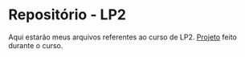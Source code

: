 # Repositório - LP2
Aqui estarão meus arquivos referentes ao curso de LP2. <a href="https://github.com/vitoriabf/LP2/tree/main/Projeto">Projeto</a> feito durante o curso.
